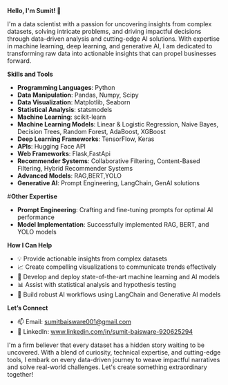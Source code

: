 **Hello, I'm Sumit! 👋**


I'm a data scientist with a passion for uncovering insights from complex datasets, solving intricate problems, and driving impactful decisions through data-driven analysis and cutting-edge AI solutions. With expertise in machine learning, deep learning, and generative AI, I am dedicated to transforming raw data into actionable insights that can propel businesses forward.

**Skills and Tools**


- **Programming Languages**: Python
- **Data Manipulation**: Pandas, Numpy, Scipy
- **Data Visualization**: Matplotlib, Seaborn
- **Statistical Analysis**: statsmodels
- **Machine Learning**: scikit-learn
- **Machine Learning Models**: Linear & Logistic Regression, Naive Bayes, Decision Trees, Random Forest, AdaBoost, XGBoost
- **Deep Learning Frameworks**: TensorFlow, Keras
- **APIs**: Hugging Face API
- **Web Frameworks**: Flask,FastApi
- **Recommender Systems**: Collaborative Filtering, Content-Based Filtering, Hybrid Recommender Systems
- **Advanced Models**: RAG,BERT,YOLO
- **Generative AI**: Prompt Engineering, LangChain, GenAI solutions

#**Other Expertise**

- **Prompt Engineering**: Crafting and fine-tuning prompts for optimal AI performance
- **Model Implementation**: Successfully implemented RAG, BERT, and YOLO models

**How I Can Help**

- 💡 Provide actionable insights from complex datasets
- 📈 Create compelling visualizations to communicate trends effectively
- 🤖 Develop and deploy state-of-the-art machine learning and AI models
- 📊 Assist with statistical analysis and hypothesis testing
- 🔗 Build robust AI workflows using LangChain and Generative AI models

**Let’s Connect**
- 📫 Email: sumitbaisware001@gmail.com
- 💼 LinkedIn: www.linkedin.com/in/sumit-baisware-920625294


I'm a firm believer that every dataset has a hidden story waiting to be uncovered. With a blend of curiosity, technical expertise, and cutting-edge tools, I embark on every data-driven journey to weave impactful narratives and solve real-world challenges. Let's create something extraordinary together!

<!---
SumitBaisware13/SumitBaisware13 is a ✨ special ✨ repository because its `README.md` (this file) appears on your GitHub profile.
You can click the Preview link to take a look at your changes.
--->

